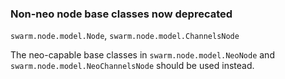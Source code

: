 ### Non-neo node base classes now deprecated

`swarm.node.model.Node`, `swarm.node.model.ChannelsNode`

The neo-capable base classes in `swarm.node.model.NeoNode` and
`swarm.node.model.NeoChannelsNode` should be used instead.

